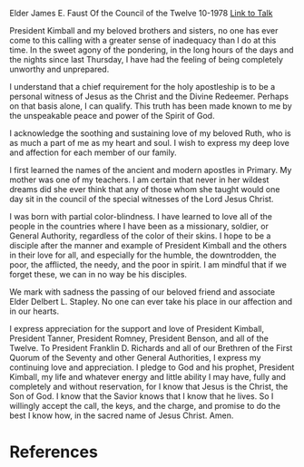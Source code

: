 Elder James E. Faust
Of the Council of the Twelve
10-1978
[Link to Talk](https://www.churchofjesuschrist.org/study/general-conference/1978/10/response-to-the-call?lang=eng)

President Kimball and my beloved brothers and sisters, no one has ever come to this calling with a greater sense of inadequacy than I do at this time. In the sweet agony of the pondering, in the long hours of the days and the nights since last Thursday, I have had the feeling of being completely unworthy and unprepared.

I understand that a chief requirement for the holy apostleship is to be a personal witness of Jesus as the Christ and the Divine Redeemer. Perhaps on that basis alone, I can qualify. This truth has been made known to me by the unspeakable peace and power of the Spirit of God.

I acknowledge the soothing and sustaining love of my beloved Ruth, who is as much a part of me as my heart and soul. I wish to express my deep love and affection for each member of our family.

I first learned the names of the ancient and modern apostles in Primary. My mother was one of my teachers. I am certain that never in her wildest dreams did she ever think that any of those whom she taught would one day sit in the council of the special witnesses of the Lord Jesus Christ.

I was born with partial color-blindness. I have learned to love all of the people in the countries where I have been as a missionary, soldier, or General Authority, regardless of the color of their skins. I hope to be a disciple after the manner and example of President Kimball and the others in their love for all, and especially for the humble, the downtrodden, the poor, the afflicted, the needy, and the poor in spirit. I am mindful that if we forget these, we can in no way be his disciples.

We mark with sadness the passing of our beloved friend and associate Elder Delbert L. Stapley. No one can ever take his place in our affection and in our hearts.

I express appreciation for the support and love of President Kimball, President Tanner, President Romney, President Benson, and all of the Twelve. To President Franklin D. Richards and all of our Brethren of the First Quorum of the Seventy and other General Authorities, I express my continuing love and appreciation. I pledge to God and his prophet, President Kimball, my life and whatever energy and little ability I may have, fully and completely and without reservation, for I know that Jesus is the Christ, the Son of God. I know that the Savior knows that I know that he lives. So I willingly accept the call, the keys, and the charge, and promise to do the best I know how, in the sacred name of Jesus Christ. Amen.

# References
